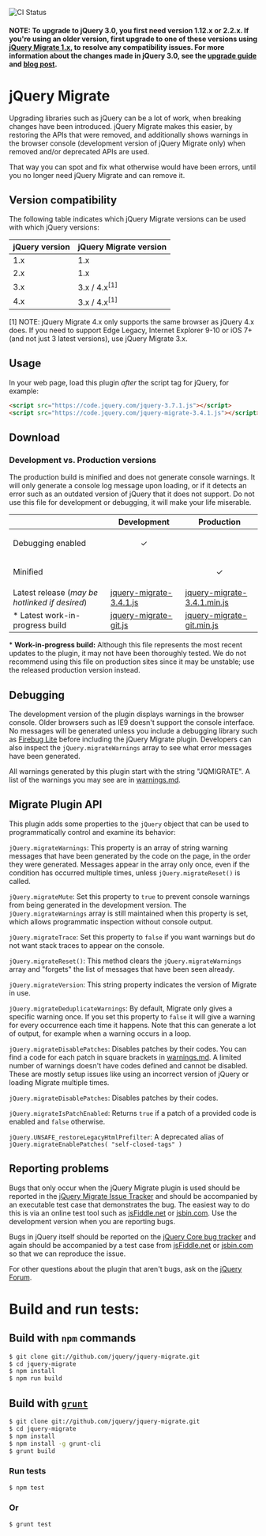 ![CI Status](https://github.com/jquery/jquery-migrate/actions/workflows/node.js.yml/badge.svg?branch=main)

#### NOTE: To upgrade to jQuery 3.0, you first need version 1.12.x or 2.2.x. If you're using an older version, first upgrade to one of these versions using [jQuery Migrate 1.x](https://github.com/jquery/jquery-migrate/tree/1.x-stable#readme), to resolve any compatibility issues. For more information about the changes made in jQuery 3.0, see the [upgrade guide](https://jquery.com/upgrade-guide/3.0/) and [blog post](https://blog.jquery.com/2016/06/09/jquery-3-0-final-released/).

# jQuery Migrate
Upgrading libraries such as jQuery can be a lot of work, when breaking changes have been introduced. jQuery Migrate makes this easier, by restoring the APIs that were removed, and additionally shows warnings in the browser console (development version of jQuery Migrate only) when removed and/or deprecated APIs are used.

That way you can spot and fix what otherwise would have been errors, until you no longer need jQuery Migrate and can remove it.

## Version compatibility

The following table indicates which jQuery Migrate versions can be used with which jQuery versions:

| jQuery version | jQuery Migrate version  |
|----------------|-------------------------|
| 1.x            | 1.x                     |
| 2.x            | 1.x                     |
| 3.x            | 3.x / 4.x<sup>[1]</sup> |
| 4.x            | 3.x / 4.x<sup>[1]</sup> |

[1] NOTE: jQuery Migrate 4.x only supports the same browser as jQuery 4.x does. If you need to support Edge Legacy, Internet Explorer 9-10 or iOS 7+ (and not just 3 latest versions), use jQuery Migrate 3.x.

## Usage

In your web page, load this plugin *after* the script tag for jQuery, for example:

```html
<script src="https://code.jquery.com/jquery-3.7.1.js"></script>
<script src="https://code.jquery.com/jquery-migrate-3.4.1.js"></script>
```

## Download

### Development vs. Production versions

The production build is minified and does not generate console warnings. It will only generate a console log message upon loading, or if it detects an error such as an outdated version of jQuery that it does not support. Do not use this file for development or debugging, it will make your life miserable.

|  | Development | Production |
|--|-------------|------------|
| Debugging enabled | <p align="center">✓</p> |  |
| Minified |  | <p align="center">✓</p> |
| Latest release (*may be hotlinked if desired*) | [jquery-migrate-3.4.1.js](https://code.jquery.com/jquery-migrate-3.4.1.js) | [jquery-migrate-3.4.1.min.js](https://code.jquery.com/jquery-migrate-3.4.1.min.js) |
| \* Latest work-in-progress build | [jquery-migrate-git.js](https://releases.jquery.com/git/jquery-migrate-git.js) | [jquery-migrate-git.min.js](https://releases.jquery.com/git/jquery-migrate-git.min.js) |


\* **Work-in-progress build:** Although this file represents the most recent updates to the plugin, it may not have been thoroughly tested. We do not recommend using this file on production sites since it may be unstable; use the released production version instead.


## Debugging

The development version of the plugin displays warnings in the browser console. Older browsers such as IE9 doesn't support the console interface. No messages will be generated unless you include a debugging library such as [Firebug Lite](https://getfirebug.com/firebuglite) before including the jQuery Migrate plugin. Developers can also inspect the `jQuery.migrateWarnings` array to see what error messages have been generated.

All warnings generated by this plugin start with the string "JQMIGRATE". A list of the warnings you may see are in [warnings.md](https://github.com/jquery/jquery-migrate/blob/main/warnings.md).


## Migrate Plugin API

This plugin adds some properties to the `jQuery` object that can be used to programmatically control and examine its behavior:

`jQuery.migrateWarnings`: This property is an array of string warning messages that have been generated by the code on the page, in the order they were generated. Messages appear in the array only once, even if the condition has occurred multiple times, unless `jQuery.migrateReset()` is called.

`jQuery.migrateMute`: Set this property to `true` to prevent console warnings from being generated in the development version. The `jQuery.migrateWarnings` array is still maintained when this property is set, which allows programmatic inspection without console output.

`jQuery.migrateTrace`: Set this property to `false` if you want warnings but do not want stack traces to appear on the console.

`jQuery.migrateReset()`: This method clears the `jQuery.migrateWarnings` array and "forgets" the list of messages that have been seen already.

`jQuery.migrateVersion`: This string property indicates the version of Migrate in use.

`jQuery.migrateDeduplicateWarnings`: By default, Migrate only gives a specific warning once. If you set this property to `false` it will give a warning for every occurrence each time it happens. Note that this can generate a lot of output, for example when a warning occurs in a loop.

`jQuery.migrateDisablePatches`: Disables patches by their codes. You can find a code for each patch in square brackets in [warnings.md](https://github.com/jquery/jquery-migrate/blob/main/warnings.md). A limited number of warnings doesn't have codes defined and cannot be disabled. These are mostly setup issues like using an incorrect version of jQuery or loading Migrate multiple times.

`jQuery.migrateDisablePatches`: Disables patches by their codes.

`jQuery.migrateIsPatchEnabled`: Returns `true` if a patch of a provided code is enabled and `false` otherwise.

`jQuery.UNSAFE_restoreLegacyHtmlPrefilter`: A deprecated alias of `jQuery.migrateEnablePatches( "self-closed-tags" )`

## Reporting problems

Bugs that only occur when the jQuery Migrate plugin is used should be reported in the [jQuery Migrate Issue Tracker](https://github.com/jquery/jquery-migrate/issues) and should be accompanied by an executable test case that demonstrates the bug. The easiest way to do this is via an online test tool such as [jsFiddle.net](https://jsFiddle.net/) or [jsbin.com](https://jsbin.com). Use the development version when you are reporting bugs.

Bugs in jQuery itself should be reported on the [jQuery Core bug tracker](https://bugs.jquery.com/) and again should be accompanied by a test case from [jsFiddle.net](https://jsFiddle.net/) or [jsbin.com](http://jsbin.com) so that we can reproduce the issue.

For other questions about the plugin that aren't bugs, ask on the [jQuery Forum](http://forum.jquery.com).

Build and run tests:
====================================================

## Build with `npm` commands
```sh
$ git clone git://github.com/jquery/jquery-migrate.git
$ cd jquery-migrate
$ npm install
$ npm run build
```

## Build with [`grunt`](http://gruntjs.com/)

```sh
$ git clone git://github.com/jquery/jquery-migrate.git
$ cd jquery-migrate
$ npm install
$ npm install -g grunt-cli
$ grunt build
```

### Run tests

```sh
$ npm test
```

### Or

```sh
$ grunt test
```
